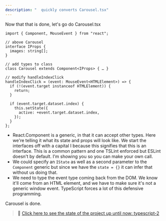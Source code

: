 ```yaml
---
description: "  quickly converts Carousel.tsx"
---
```


Now that that is done, let's go do Carousel.tsx

```tsx
import { Component, MouseEvent } from "react";

// above Carousel
interface IProps {
  images: string[];
}

// add types to class
class Carousel extends Component<IProps> { … }

// modify handleIndexClick
handleIndexClick = (event: MouseEvent<HTMLElement>) => {
  if (!(event.target instanceof HTMLElement)) {
    return;
  }

  if (event.target.dataset.index) {
    this.setState({
      active: +event.target.dataset.index,
    });
  }
};
```

- React.Component is a generic, in that it can accept other types. Here we're telling it what its state and props will look like. We start the interfaces off with a capital I because this signifies that this is an interface. This is a common pattern and one TSLint enforced but ESLint doesn't by default. I'm showing you so you can make your own call.
- We could specify an `IState` as well as a second parameter to the `Component` generic but since we have the `state = {}` it can infer that without us doing that.
- We need to type the event type coming back from the DOM. We know it'll come from an HTML element, and we have to make sure it's not a generic window event. TypeScript forces a lot of this defensive programming.

Carousel is done.

> 🏁 [Click here to see the state of the project up until now: typescript-2][step]

[step]: https://github.com/btholt/citr-v8-project/tree/master/typescript-2
